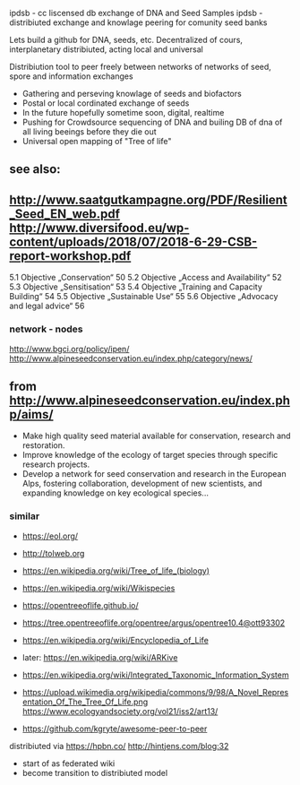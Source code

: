 ipdsb - cc liscensed db exchange of DNA and Seed Samples
ipdsb - distribiuted exchange and knowlage peering for comunity seed banks

Lets build a github for DNA, seeds, etc.
Decentralized of cours, interplanetary distribiuted, acting local and universal

Distribiution tool to peer freely between networks of networks of seed, spore and information exchanges

* Gathering and perseving knowlage of seeds and biofactors
* Postal or local cordinated exchange of seeds
* In the future hopefully sometime soon, digital, realtime
* Pushing for Crowdsource sequencing of DNA and builing DB of dna of all living beeings before they die out
* Universal open mapping of "Tree of life"



## see also:

http://www.saatgutkampagne.org/PDF/Resilient_Seed_EN_web.pdf
http://www.diversifood.eu/wp-content/uploads/2018/07/2018-6-29-CSB-report-workshop.pdf
---
5.1 Objective „Conservation“ 50
5.2 Objective „Access and Availability“ 52
5.3 Objective „Sensitisation“ 53
5.4 Objective „Training and Capacity Building“ 54
5.5 Objective „Sustainable Use“ 55
5.6 Objective „Advocacy and legal advice“ 56


### network - nodes
http://www.bgci.org/policy/ipen/
http://www.alpineseedconservation.eu/index.php/category/news/


from http://www.alpineseedconservation.eu/index.php/aims/
---
* Make high quality seed material available for conservation, research and restoration.
* Improve knowledge of the ecology of target species through specific research projects.
* Develop a network for seed conservation and research in the European Alps, fostering collaboration, development of new scientists, and expanding knowledge on key ecological species...


### similar

* https://eol.org/
* http://tolweb.org
* https://en.wikipedia.org/wiki/Tree_of_life_(biology)
* https://en.wikipedia.org/wiki/Wikispecies
* https://opentreeoflife.github.io/
* https://tree.opentreeoflife.org/opentree/argus/opentree10.4@ott93302
* https://en.wikipedia.org/wiki/Encyclopedia_of_Life
* later: https://en.wikipedia.org/wiki/ARKive
* https://en.wikipedia.org/wiki/Integrated_Taxonomic_Information_System

* https://upload.wikimedia.org/wikipedia/commons/9/98/A_Novel_Representation_Of_The_Tree_Of_Life.png
https://www.ecologyandsociety.org/vol21/iss2/art13/

* https://github.com/kgryte/awesome-peer-to-peer

distribiuted via https://hpbn.co/
http://hintjens.com/blog:32

* start of as federated wiki
* become transition to distribiuted model
